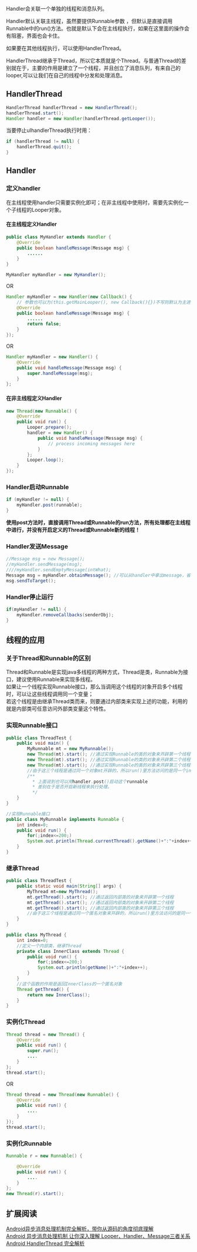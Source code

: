 Handler会关联一个单独的线程和消息队列。

Handler默认关联主线程，虽然要提供Runnable参数 ，但默认是直接调用Runnable中的run()方法。也就是默认下会在主线程执行，如果在这里面的操作会有阻塞，界面也会卡住。

如果要在其他线程执行，可以使用HandlerThread。

HandlerThread继承于Thread，所以它本质就是个Thread。与普通Thread的差别就在于，主要的作用是建立了一个线程，并且创立了消息队列，有来自己的looper,可以让我们在自己的线程中分发和处理消息。

## HandlerThread

```java
HandlerThread handlerThread = new HandlerThread();
handlerThread.start();
Handler handler = new Handler(handlerThread.getLooper());
```

当要停止uIhandlerThread执行时用：
```java
if (handlerThread != null) {
	handlerThread.quit();
}
```

## Handler

### 定义handler

在主线程使用handler只需要实例化即可；在非主线程中使用时，需要先实例化一个子线程的Looper对象。

#### 在主线程定义Handler

```java
public class MyHandler extends Handler {
	@Override
	public boolean handleMessage(Message msg) {
		......
	}
}

MyHandler myHandler = new MyHandler();
```

OR

```java
Handler myHandler = new Handler(new Callback() {
	// 参数也可以为(this.getMainLooper(), new Callback(){})不写则默认为主进程的Looper
	@Override
	public boolean handleMessage(Message msg) {
		......
		return false;
	}
});
```

OR

```java
Handler myHandler = new Handler() {
	@Override
	public void handleMessage(Message msg) {
		super.handleMessage(msg);
	}
};
```

#### 在非主线程定义Handler

```java
new Thread(new Runnable() {
	@Override
	public void run() {
		Looper.prepare();
		handler = new Handler() {
			public void handleMessage(Message msg) {
				// process incoming messages here
			}
		};
		Looper.loop();
	}
});
```

### Handler启动Runnable
```java
if (myHandler != null) {
	myHandler.post(runnable);
}
```
**使用post方法时，直接调用Thread或Runnable的run方法，所有处理都在主线程中进行，并没有开启定义的Thread或Runnable新的线程！**

### Handler发送Message
```java
//Message msg = new Message();
//myHandler.sendMessage(msg);
////myHandler.sendEmptyMessage(intWhat);
Message msg = myHandler.obtainMessage(); //可以从handler中拿出message，省去了重新实例化的内存开销
msg.sendToTarget();
```

### Handler停止运行
```java
if(myHandler != null) {
	myHandler.removeCallbacks(senderObj);
}
```

## 线程的应用

### 关于Thread和Runnable的区别

Thread和Runnable是实现java多线程的两种方式，Thread是类，Runnable为接口，建议使用Runnable来实现多线程。  
如果让一个线程实现Runnable接口，那么当调用这个线程的对象开启多个线程时，可以让这些线程调用同一个变量；  
若这个线程是由继承Thread类而来，则要通过内部类来实现上述的功能，利用的就是内部类可任意访问外部类变量这个特性。

### 实现Runnable接口

```java
public class ThreadTest {
	public void main() {
		MyRunnable mt = new MyRunnable();
		new Thread(mt).start(); //通过实现Runnable的类的对象来开辟第一个线程
		new Thread(mt).start(); //通过实现Runnable的类的对象来开辟第二个线程
		new Thread(mt).start(); //通过实现Runnable的类的对象来开辟第三个线程
		//由于这三个线程是通过同一个对象mt开辟的，所以run()里方法访问的是同一个index
		/**
		  * 上面说到也可以用handler.post()启动这个runnable
		  * 差别在于是否开启新线程来执行处理。
		  */
	}
}
```
```java
//实现Runnable接口
public class MyRunnable implements Runnable {
	int index=0;
	public void run() {
		for(;index<=200;)
		System.out.println(Thread.currentThread().getName()+":"+index++);
	}
}
```

### 继承Thread

```java
public class ThreadTest {
	public static void main(String[] args) {
		MyThread mt=new MyThread();
		mt.getThread().start(); //通过返回内部类的对象来开辟第一个线程
		mt.getThread().start(); //通过返回内部类的对象来开辟第二个线程
		mt.getThread().start(); //通过返回内部类的对象来开辟第三个线程
		//由于这三个线程是通过同一个匿名对象来开辟的，所以run()里方法访问的是同一个index
	}
}
```

```java
public class MyThread {
	int index=0;
	//定义一个内部类，继承Thread
	private class InnerClass extends Thread {
		public void run() {
			for(;index<=200;)
			System.out.println(getName()+":"+index++);
		}
	}
	//这个函数的作用是返回InnerClass的一个匿名对象
	Thread getThread() {
		return new InnerClass();
	}
}
```

### 实例化Thread

```java
Thread thread = new Thread() {
	@Override
	public void run() {
		super.run();
		....
	}
};
thread.start();
```

OR

```java
Thread thread = new Thread(new Runnable() {
	@Override
	public void run() {
		....
	}
});
thread.start();
```

### 实例化Runnable

```java
Runnable r = new Runnable() {

	@Override
	public void run() {
		....
	}
};
new Thread(r).start();
```

## 扩展阅读
[Android异步消息处理机制完全解析，带你从源码的角度彻底理解](http://blog.csdn.net/guolin_blog/article/details/9991569)  
[Android 异步消息处理机制 让你深入理解 Looper、Handler、Message三者关系](http://blog.csdn.net/lmj623565791/article/details/38377229)  
[Android HandlerThread 完全解析](http://blog.csdn.net/lmj623565791/article/details/47079737)  
